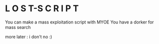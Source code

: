 # L  O  S  T-S  C  R  I  P  T

You can make a mass exploitation script with MYOE 
You have a dorker for mass search 

more later :
i don't no :)
